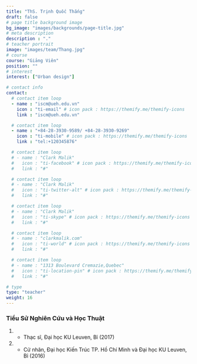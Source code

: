 ```yaml
---
title: "ThS. Trịnh Quốc Thắng"
draft: false
# page title background image
bg_image: "images/backgrounds/page-title.jpg"
# meta description
description : "."
# teacher portrait
image: "images/team/Thang.jpg"
# course
course: "Giảng Viên"
position: ""
# interest
interest: ["Urban design"]

# contact info
contact:
  # contact item loop
  - name : "iscm@ueh.edu.vn"
    icon : "ti-email" # icon pack : https://themify.me/themify-icons
    link : "iscm@ueh.edu.vn"

  # contact item loop
  - name : "+84-28-3930-9589/ +84-28-3930-9269"
    icon : "ti-mobile" # icon pack : https://themify.me/themify-icons
    link : "tel:+120345876"

  # contact item loop
  # - name : "Clark Malik"
  #   icon : "ti-facebook" # icon pack : https://themify.me/themify-icons
  #   link : "#"

  # contact item loop
  # - name : "Clark Malik"
  #   icon : "ti-twitter-alt" # icon pack : https://themify.me/themify-icons
  #   link : "#"

  # contact item loop
  # - name : "Clark Malik"
  #   icon : "ti-skype" # icon pack : https://themify.me/themify-icons
  #   link : "#"

  # contact item loop
  # - name : "clarkmalik.com"
  #   icon : "ti-world" # icon pack : https://themify.me/themify-icons
  #   link : "#"

  # contact item loop
  # - name : "1313 Boulevard Cremazie,Quebec"
  #   icon : "ti-location-pin" # icon pack : https://themify.me/themify-icons
  #   link : "#"

# type
type: "teacher"
weight: 16
---
```


### Tiểu Sử Nghiên Cứu và Học Thuật
1. * Thạc sĩ, Đại học KU Leuven, Bỉ (2017)
1. * Cử nhân, Đại học Kiến Trúc TP. Hồ Chí Minh và Đại học KU Leuven, Bỉ (2016)
